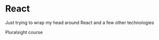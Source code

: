 # React

Just trying to wrap my head around React and a few other technologies 

Pluralsight course

